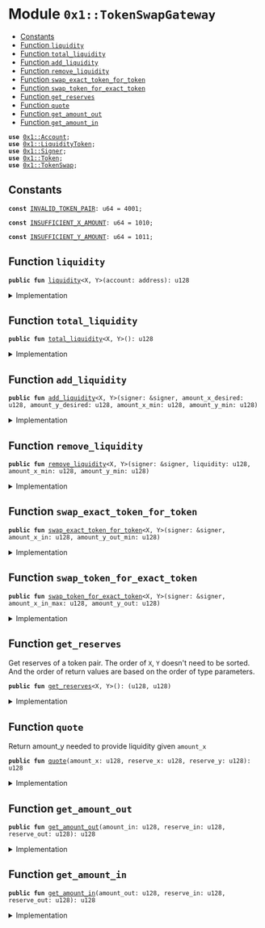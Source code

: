 
<a name="0x1_TokenSwapGateway"></a>

# Module `0x1::TokenSwapGateway`



-  [Constants](#@Constants_0)
-  [Function `liquidity`](#0x1_TokenSwapGateway_liquidity)
-  [Function `total_liquidity`](#0x1_TokenSwapGateway_total_liquidity)
-  [Function `add_liquidity`](#0x1_TokenSwapGateway_add_liquidity)
-  [Function `remove_liquidity`](#0x1_TokenSwapGateway_remove_liquidity)
-  [Function `swap_exact_token_for_token`](#0x1_TokenSwapGateway_swap_exact_token_for_token)
-  [Function `swap_token_for_exact_token`](#0x1_TokenSwapGateway_swap_token_for_exact_token)
-  [Function `get_reserves`](#0x1_TokenSwapGateway_get_reserves)
-  [Function `quote`](#0x1_TokenSwapGateway_quote)
-  [Function `get_amount_out`](#0x1_TokenSwapGateway_get_amount_out)
-  [Function `get_amount_in`](#0x1_TokenSwapGateway_get_amount_in)


<pre><code><b>use</b> <a href="Account.md#0x1_Account">0x1::Account</a>;
<b>use</b> <a href="TokenSwap.md#0x1_LiquidityToken">0x1::LiquidityToken</a>;
<b>use</b> <a href="Signer.md#0x1_Signer">0x1::Signer</a>;
<b>use</b> <a href="Token.md#0x1_Token">0x1::Token</a>;
<b>use</b> <a href="TokenSwap.md#0x1_TokenSwap">0x1::TokenSwap</a>;
</code></pre>



<a name="@Constants_0"></a>

## Constants


<a name="0x1_TokenSwapGateway_INVALID_TOKEN_PAIR"></a>



<pre><code><b>const</b> <a href="TokenSwapGateway.md#0x1_TokenSwapGateway_INVALID_TOKEN_PAIR">INVALID_TOKEN_PAIR</a>: u64 = 4001;
</code></pre>



<a name="0x1_TokenSwapGateway_INSUFFICIENT_X_AMOUNT"></a>



<pre><code><b>const</b> <a href="TokenSwapGateway.md#0x1_TokenSwapGateway_INSUFFICIENT_X_AMOUNT">INSUFFICIENT_X_AMOUNT</a>: u64 = 1010;
</code></pre>



<a name="0x1_TokenSwapGateway_INSUFFICIENT_Y_AMOUNT"></a>



<pre><code><b>const</b> <a href="TokenSwapGateway.md#0x1_TokenSwapGateway_INSUFFICIENT_Y_AMOUNT">INSUFFICIENT_Y_AMOUNT</a>: u64 = 1011;
</code></pre>



<a name="0x1_TokenSwapGateway_liquidity"></a>

## Function `liquidity`



<pre><code><b>public</b> <b>fun</b> <a href="TokenSwapGateway.md#0x1_TokenSwapGateway_liquidity">liquidity</a>&lt;X, Y&gt;(account: address): u128
</code></pre>



<details>
<summary>Implementation</summary>


<pre><code><b>public</b> <b>fun</b> <a href="TokenSwapGateway.md#0x1_TokenSwapGateway_liquidity">liquidity</a>&lt;X, Y&gt;(account: address): u128 {
    <b>let</b> order = <a href="TokenSwap.md#0x1_TokenSwap_compare_token">TokenSwap::compare_token</a>&lt;X, Y&gt;();
    <b>assert</b>(order != 0, <a href="TokenSwapGateway.md#0x1_TokenSwapGateway_INVALID_TOKEN_PAIR">INVALID_TOKEN_PAIR</a>);
    <b>if</b> (order == 1) {
        <a href="Account.md#0x1_Account_balance">Account::balance</a>&lt;<a href="TokenSwap.md#0x1_LiquidityToken">LiquidityToken</a>&lt;X, Y&gt;&gt;(account)
    } <b>else</b> {
        <a href="Account.md#0x1_Account_balance">Account::balance</a>&lt;<a href="TokenSwap.md#0x1_LiquidityToken">LiquidityToken</a>&lt;Y, X&gt;&gt;(account)
    }
}
</code></pre>



</details>

<a name="0x1_TokenSwapGateway_total_liquidity"></a>

## Function `total_liquidity`



<pre><code><b>public</b> <b>fun</b> <a href="TokenSwapGateway.md#0x1_TokenSwapGateway_total_liquidity">total_liquidity</a>&lt;X, Y&gt;(): u128
</code></pre>



<details>
<summary>Implementation</summary>


<pre><code><b>public</b> <b>fun</b> <a href="TokenSwapGateway.md#0x1_TokenSwapGateway_total_liquidity">total_liquidity</a>&lt;X, Y&gt;(): u128 {
    <b>let</b> order = <a href="TokenSwap.md#0x1_TokenSwap_compare_token">TokenSwap::compare_token</a>&lt;X, Y&gt;();
    <b>assert</b>(order != 0, <a href="TokenSwapGateway.md#0x1_TokenSwapGateway_INVALID_TOKEN_PAIR">INVALID_TOKEN_PAIR</a>);
    <b>if</b> (order == 1) {
        <a href="Token.md#0x1_Token_market_cap">Token::market_cap</a>&lt;<a href="TokenSwap.md#0x1_LiquidityToken">LiquidityToken</a>&lt;X, Y&gt;&gt;()
    } <b>else</b> {
        <a href="Token.md#0x1_Token_market_cap">Token::market_cap</a>&lt;<a href="TokenSwap.md#0x1_LiquidityToken">LiquidityToken</a>&lt;Y, X&gt;&gt;()
    }
}
</code></pre>



</details>

<a name="0x1_TokenSwapGateway_add_liquidity"></a>

## Function `add_liquidity`



<pre><code><b>public</b> <b>fun</b> <a href="TokenSwapGateway.md#0x1_TokenSwapGateway_add_liquidity">add_liquidity</a>&lt;X, Y&gt;(signer: &signer, amount_x_desired: u128, amount_y_desired: u128, amount_x_min: u128, amount_y_min: u128)
</code></pre>



<details>
<summary>Implementation</summary>


<pre><code><b>public</b> <b>fun</b> <a href="TokenSwapGateway.md#0x1_TokenSwapGateway_add_liquidity">add_liquidity</a>&lt;X, Y&gt;(
    signer: &signer,
    amount_x_desired: u128,
    amount_y_desired: u128,
    amount_x_min: u128,
    amount_y_min: u128,
) {
    <b>let</b> order = <a href="TokenSwap.md#0x1_TokenSwap_compare_token">TokenSwap::compare_token</a>&lt;X, Y&gt;();
    <b>assert</b>(order != 0, <a href="TokenSwapGateway.md#0x1_TokenSwapGateway_INVALID_TOKEN_PAIR">INVALID_TOKEN_PAIR</a>);
    <b>if</b> (order == 1) {
        <a href="TokenSwapGateway.md#0x1_TokenSwapGateway__add_liquidity">_add_liquidity</a>&lt;X, Y&gt;(
            signer,
            amount_x_desired,
            amount_y_desired,
            amount_x_min,
            amount_y_min,
        );
    } <b>else</b> {
        <a href="TokenSwapGateway.md#0x1_TokenSwapGateway__add_liquidity">_add_liquidity</a>&lt;Y, X&gt;(
            signer,
            amount_y_desired,
            amount_x_desired,
            amount_y_min,
            amount_x_min,
        );
    }
}
</code></pre>



</details>


<a name="0x1_TokenSwapGateway_remove_liquidity"></a>

## Function `remove_liquidity`



<pre><code><b>public</b> <b>fun</b> <a href="TokenSwapGateway.md#0x1_TokenSwapGateway_remove_liquidity">remove_liquidity</a>&lt;X, Y&gt;(signer: &signer, liquidity: u128, amount_x_min: u128, amount_y_min: u128)
</code></pre>



<details>
<summary>Implementation</summary>


<pre><code><b>public</b> <b>fun</b> <a href="TokenSwapGateway.md#0x1_TokenSwapGateway_remove_liquidity">remove_liquidity</a>&lt;X, Y&gt;(
    signer: &signer,
    liquidity: u128,
    amount_x_min: u128,
    amount_y_min: u128,
) {
    <b>let</b> order = <a href="TokenSwap.md#0x1_TokenSwap_compare_token">TokenSwap::compare_token</a>&lt;X, Y&gt;();
    <b>assert</b>(order != 0, <a href="TokenSwapGateway.md#0x1_TokenSwapGateway_INVALID_TOKEN_PAIR">INVALID_TOKEN_PAIR</a>);
    <b>if</b> (order == 1) {
        <a href="TokenSwapGateway.md#0x1_TokenSwapGateway__remove_liquidity">_remove_liquidity</a>&lt;X, Y&gt;(signer, liquidity, amount_x_min, amount_y_min);
    } <b>else</b> {
        <a href="TokenSwapGateway.md#0x1_TokenSwapGateway__remove_liquidity">_remove_liquidity</a>&lt;Y, X&gt;(signer, liquidity, amount_y_min, amount_x_min);
    }
}
</code></pre>



</details>

<a name="0x1_TokenSwapGateway_swap_exact_token_for_token"></a>

## Function `swap_exact_token_for_token`



<pre><code><b>public</b> <b>fun</b> <a href="TokenSwapGateway.md#0x1_TokenSwapGateway_swap_exact_token_for_token">swap_exact_token_for_token</a>&lt;X, Y&gt;(signer: &signer, amount_x_in: u128, amount_y_out_min: u128)
</code></pre>



<details>
<summary>Implementation</summary>


<pre><code><b>public</b> <b>fun</b> <a href="TokenSwapGateway.md#0x1_TokenSwapGateway_swap_exact_token_for_token">swap_exact_token_for_token</a>&lt;X, Y&gt;(
    signer: &signer,
    amount_x_in: u128,
    amount_y_out_min: u128,
) {
    <b>let</b> order = <a href="TokenSwap.md#0x1_TokenSwap_compare_token">TokenSwap::compare_token</a>&lt;X, Y&gt;();
    <b>assert</b>(order != 0, <a href="TokenSwapGateway.md#0x1_TokenSwapGateway_INVALID_TOKEN_PAIR">INVALID_TOKEN_PAIR</a>);
    // calculate actual y out
    <b>let</b> (reserve_x, reserve_y) = <a href="TokenSwapGateway.md#0x1_TokenSwapGateway_get_reserves">get_reserves</a>&lt;X, Y&gt;();
    <b>let</b> y_out = <a href="TokenSwapGateway.md#0x1_TokenSwapGateway_get_amount_out">get_amount_out</a>(amount_x_in, reserve_x, reserve_y);
    <b>assert</b>(y_out &gt;= amount_y_out_min, 4000);
    // do actual swap
    <b>let</b> token_x = <a href="Account.md#0x1_Account_withdraw">Account::withdraw</a>&lt;X&gt;(signer, amount_x_in);
    <b>let</b> (token_x_out, token_y_out);
    <b>if</b> (order == 1) {
        (token_x_out, token_y_out) = <a href="TokenSwap.md#0x1_TokenSwap_swap">TokenSwap::swap</a>&lt;X, Y&gt;(token_x, y_out, <a href="Token.md#0x1_Token_zero">Token::zero</a>(), 0);
    } <b>else</b> {
        (token_y_out, token_x_out) = <a href="TokenSwap.md#0x1_TokenSwap_swap">TokenSwap::swap</a>&lt;Y, X&gt;(<a href="Token.md#0x1_Token_zero">Token::zero</a>(), 0, token_x, y_out);
    };
    <a href="Token.md#0x1_Token_destroy_zero">Token::destroy_zero</a>(token_x_out);
    <a href="Account.md#0x1_Account_deposit">Account::deposit</a>(<a href="Signer.md#0x1_Signer_address_of">Signer::address_of</a>(signer), token_y_out);
}
</code></pre>



</details>

<a name="0x1_TokenSwapGateway_swap_token_for_exact_token"></a>

## Function `swap_token_for_exact_token`



<pre><code><b>public</b> <b>fun</b> <a href="TokenSwapGateway.md#0x1_TokenSwapGateway_swap_token_for_exact_token">swap_token_for_exact_token</a>&lt;X, Y&gt;(signer: &signer, amount_x_in_max: u128, amount_y_out: u128)
</code></pre>



<details>
<summary>Implementation</summary>


<pre><code><b>public</b> <b>fun</b> <a href="TokenSwapGateway.md#0x1_TokenSwapGateway_swap_token_for_exact_token">swap_token_for_exact_token</a>&lt;X, Y&gt;(
    signer: &signer,
    amount_x_in_max: u128,
    amount_y_out: u128,
) {
    <b>let</b> order = <a href="TokenSwap.md#0x1_TokenSwap_compare_token">TokenSwap::compare_token</a>&lt;X, Y&gt;();
    <b>assert</b>(order != 0, <a href="TokenSwapGateway.md#0x1_TokenSwapGateway_INVALID_TOKEN_PAIR">INVALID_TOKEN_PAIR</a>);
    // calculate actual y out
    <b>let</b> (reserve_x, reserve_y) = <a href="TokenSwapGateway.md#0x1_TokenSwapGateway_get_reserves">get_reserves</a>&lt;X, Y&gt;();
    <b>let</b> x_in = <a href="TokenSwapGateway.md#0x1_TokenSwapGateway_get_amount_in">get_amount_in</a>(amount_y_out, reserve_x, reserve_y);
    <b>assert</b>(x_in &lt;= amount_x_in_max, 4000);
    // do actual swap
    <b>let</b> token_x = <a href="Account.md#0x1_Account_withdraw">Account::withdraw</a>&lt;X&gt;(signer, x_in);
    <b>let</b> (token_x_out, token_y_out);
    <b>if</b> (order == 1) {
        (token_x_out, token_y_out) =
            <a href="TokenSwap.md#0x1_TokenSwap_swap">TokenSwap::swap</a>&lt;X, Y&gt;(token_x, amount_y_out, <a href="Token.md#0x1_Token_zero">Token::zero</a>(), 0);
    } <b>else</b> {
        (token_y_out, token_x_out) =
            <a href="TokenSwap.md#0x1_TokenSwap_swap">TokenSwap::swap</a>&lt;Y, X&gt;(<a href="Token.md#0x1_Token_zero">Token::zero</a>(), 0, token_x, amount_y_out);
    };
    <a href="Token.md#0x1_Token_destroy_zero">Token::destroy_zero</a>(token_x_out);
    <a href="Account.md#0x1_Account_deposit">Account::deposit</a>(<a href="Signer.md#0x1_Signer_address_of">Signer::address_of</a>(signer), token_y_out);
}
</code></pre>



</details>

<a name="0x1_TokenSwapGateway_get_reserves"></a>

## Function `get_reserves`

Get reserves of a token pair.
The order of <code>X</code>, <code>Y</code> doesn't need to be sorted.
And the order of return values are based on the order of type parameters.


<pre><code><b>public</b> <b>fun</b> <a href="TokenSwapGateway.md#0x1_TokenSwapGateway_get_reserves">get_reserves</a>&lt;X, Y&gt;(): (u128, u128)
</code></pre>



<details>
<summary>Implementation</summary>


<pre><code><b>public</b> <b>fun</b> <a href="TokenSwapGateway.md#0x1_TokenSwapGateway_get_reserves">get_reserves</a>&lt;X, Y&gt;(): (u128, u128) {
    <b>let</b> order = <a href="TokenSwap.md#0x1_TokenSwap_compare_token">TokenSwap::compare_token</a>&lt;X, Y&gt;();
    <b>assert</b>(order != 0, <a href="TokenSwapGateway.md#0x1_TokenSwapGateway_INVALID_TOKEN_PAIR">INVALID_TOKEN_PAIR</a>);
    <b>if</b> (order == 1) {
        <a href="TokenSwap.md#0x1_TokenSwap_get_reserves">TokenSwap::get_reserves</a>&lt;X, Y&gt;()
    } <b>else</b> {
        <b>let</b> (y, x) = <a href="TokenSwap.md#0x1_TokenSwap_get_reserves">TokenSwap::get_reserves</a>&lt;Y, X&gt;();
        (x, y)
    }
}
</code></pre>



</details>

<a name="0x1_TokenSwapGateway_quote"></a>

## Function `quote`

Return amount_y needed to provide liquidity given <code>amount_x</code>


<pre><code><b>public</b> <b>fun</b> <a href="TokenSwapGateway.md#0x1_TokenSwapGateway_quote">quote</a>(amount_x: u128, reserve_x: u128, reserve_y: u128): u128
</code></pre>



<details>
<summary>Implementation</summary>


<pre><code><b>public</b> <b>fun</b> <a href="TokenSwapGateway.md#0x1_TokenSwapGateway_quote">quote</a>(amount_x: u128, reserve_x: u128, reserve_y: u128): u128 {
    <b>assert</b>(amount_x &gt; 0, 400);
    <b>assert</b>(reserve_x &gt; 0 && reserve_y &gt; 0, 410);
    <b>let</b> amount_y = amount_x * reserve_y / reserve_x;
    amount_y
}
</code></pre>



</details>

<a name="0x1_TokenSwapGateway_get_amount_out"></a>

## Function `get_amount_out`



<pre><code><b>public</b> <b>fun</b> <a href="TokenSwapGateway.md#0x1_TokenSwapGateway_get_amount_out">get_amount_out</a>(amount_in: u128, reserve_in: u128, reserve_out: u128): u128
</code></pre>



<details>
<summary>Implementation</summary>


<pre><code><b>public</b> <b>fun</b> <a href="TokenSwapGateway.md#0x1_TokenSwapGateway_get_amount_out">get_amount_out</a>(amount_in: u128, reserve_in: u128, reserve_out: u128): u128 {
    <b>assert</b>(amount_in &gt; 0, 400);
    <b>assert</b>(reserve_in &gt; 0 && reserve_out &gt; 0, 410);
    <b>let</b> amount_in_with_fee = amount_in * 997;
    <b>let</b> numerator = amount_in_with_fee * reserve_out;
    <b>let</b> denominator = reserve_in * 1000 + amount_in_with_fee;
    numerator / denominator
}
</code></pre>



</details>

<a name="0x1_TokenSwapGateway_get_amount_in"></a>

## Function `get_amount_in`



<pre><code><b>public</b> <b>fun</b> <a href="TokenSwapGateway.md#0x1_TokenSwapGateway_get_amount_in">get_amount_in</a>(amount_out: u128, reserve_in: u128, reserve_out: u128): u128
</code></pre>



<details>
<summary>Implementation</summary>


<pre><code><b>public</b> <b>fun</b> <a href="TokenSwapGateway.md#0x1_TokenSwapGateway_get_amount_in">get_amount_in</a>(amount_out: u128, reserve_in: u128, reserve_out: u128): u128 {
    <b>assert</b>(amount_out &gt; 0, 400);
    <b>assert</b>(reserve_in &gt; 0 && reserve_out &gt; 0, 410);
    <b>let</b> numerator = reserve_in * amount_out * 1000;
    <b>let</b> denominator = (reserve_out - amount_out) * 997;
    numerator / denominator + 1
}
</code></pre>



</details>
